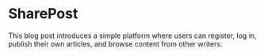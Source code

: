 # SharePost

This blog post introduces a simple platform where users can register, log in, publish their own articles, and browse content from other writers.
